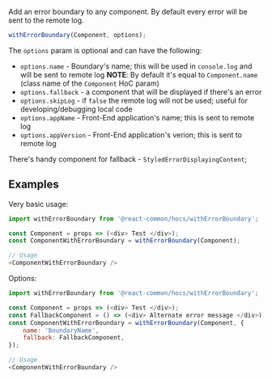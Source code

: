 Add an error boundary to any component. By default every error will be sent to the remote log.

```js static
withErrorBoundary(Component, options);
```

The `options` param is optional and can have the following:

* `options.name` - Boundary's name; this will be used in `console.log` and will be sent to remote log
  **NOTE**: By default it's equal to `Component.name` (class name of the `Component` HoC param)
* `options.fallback` - a component that will be displayed if there's an error
* `options.skipLog` - if `false` the remote log will not be used; useful for developing/debugging local code
* `options.appName` - Front-End application's name; this is sent to remote log
* `options.appVersion` - Front-End application's verion; this is sent to remote log

There's handy component for fallback - `StyledErrorDisplayingContent`;

## Examples

Very basic usage:
```js static
import withErrorBoundary from '@react-common/hocs/withErrorBoundary';

const Component = props => (<div> Test </div>);
const ComponentWithErrorBoundary = withErrorBoundary(Component);

// Usage
<ComponentWithErrorBoundary />
```

Options:

```js static
import withErrorBoundary from '@react-common/hocs/withErrorBoundary';

const Component = props => (<div> Test </div>);
const FallbackComponent = () => (<div> Alternate error message </div>);
const ComponentWithErrorBoundary = withErrorBoundary(Component, {
    name: 'BoundaryName',
    fallback: FallbackComponent,
});

// Usage
<ComponentWithErrorBoundary />
```
